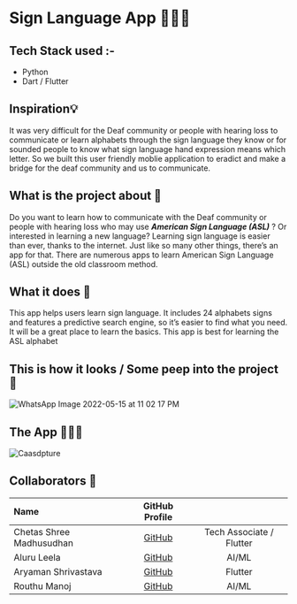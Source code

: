 # Sign Language App 👐👋🤘

## Tech Stack used :- 
  - Python
  - Dart / Flutter  

## Inspiration💡
It was very difficult for the Deaf community or people with hearing loss to communicate or learn alphabets through the sign language they know or for sounded people to know what sign language hand expression means which letter. So we built this user friendly moblie application to eradict and make a bridge for the deaf community and us to communicate.


## What is the project about 🔨
Do you want to learn how to communicate with the Deaf community or people with hearing loss who may use ***American Sign Language (ASL)*** ? Or interested in learning a new language? Learning sign language is easier than ever, thanks to the internet. Just like so many other things, there’s an app for that. There are numerous apps to learn American Sign Language (ASL) outside the old classroom method.


## What it does 🧭
This app helps users learn sign language. It includes 24 alphabets signs and features a predictive search engine, so it’s easier to find what you need. It will be a great place to learn the basics. This app is best for learning the ASL alphabet 

## This is how it looks / Some peep into the project 💫
![WhatsApp Image 2022-05-15 at 11 02 17 PM](https://user-images.githubusercontent.com/75165587/168606552-c68029ce-a74d-4e09-91a6-cb8a6a9d9513.jpeg)

<!-- App icon 👁️
<img src="https://user-images.githubusercontent.com/75165587/149612182-8a76fbef-dfa5-46a5-b8e8-1e3f189997a3.jpeg" width="100"> -->

## The App 🤜🔥🤛
![Caasdpture](https://user-images.githubusercontent.com/75165587/168606683-f4791c54-0610-491b-b444-934ef813a7dc.PNG)


## Collaborators 🤖

| Name      | GitHub Profile     |   |
| :------------- | :----------: | :----------: |
|  Chetas Shree Madhusudhan   | [GitHub](https://github.com/ChetasShree) |  Tech Associate / Flutter |
|  Aluru Leela   | [GitHub](https://github.com/LEELARANIALURU) |  AI/ML |
|  Aryaman Shrivastava   | [GitHub](https://github.com/aryamanshrivastava) | Flutter |
|  Routhu Manoj   | [GitHub](https://github.com/Manoj-Routhu) |  AI/ML |

